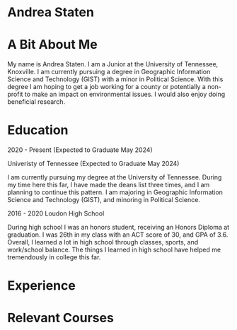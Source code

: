 # Andrea Staten
# A Bit About Me

My name is Andrea Staten. I am a Junior at the University of Tennessee, Knoxville. I am currently pursuing a degree in Geographic Information Science and Technology (GIST) with a minor in Political Science. With this degree I am hoping to get a job working for a county or potentially a non-profit to make an impact on environmental issues. I would also enjoy doing beneficial research. 

# Education

2020 - Present (Expected to Graduate May 2024)

 Univeristy of Tennessee (Expected to Graduate May 2024)

I am currently pursuing my degree at the University of Tennessee. During my time here this far, I have made the deans list three times, and I am planning to continue this pattern. I am majoring in Geographic Information Science and Technology (GIST), and minoring in Political Science. 

2016 - 2020 Loudon High School

During high school I was an honors student, receiving an Honors Diploma at graduation. I was 26th in my class with an ACT score of 30, and GPA of 3.6. Overall, I learned a lot in high school through classes, sports, and work/school balance. The things I learned in high school have helped me tremendously in college this far. 
# Experience


# Relevant Courses

